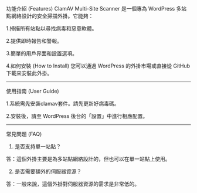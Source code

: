 功能介紹 (Features)
ClamAV Multi-Site Scanner 是一個專為 WordPress 多站點網絡設計的安全掃描外掛。它能夠：

1.掃描所有站點以尋找病毒和惡意軟體。

2.提供即時報告和警報。

3.簡單的用戶界面和設置選項。

4.如何安裝 (How to Install)
您可以通過 WordPress 的外掛市場或直接從 GitHub 下載來安裝此外掛。

--------------------------------------------------------------------------
使用指南 (User Guide)

1.系統需先安裝clamav套件。請先更新好病毒碼。

2.安裝後，請至 WordPress 後台的「設置」中進行相應配置。


-------------------------------------------------------------------------
常見問題 (FAQ)

1. 是否支持單一站點？

答：這個外掛主要是為多站點網絡設計的，但也可以在單一站點上使用。

2. 是否需要額外的伺服器資源？

答：一般來說，這個外掛對伺服器資源的需求是非常低的。
